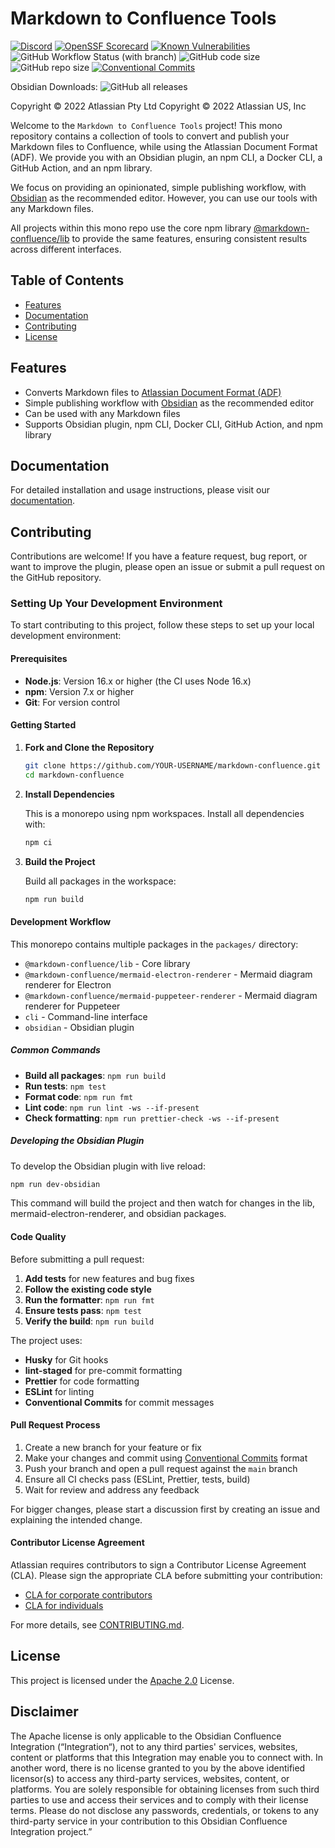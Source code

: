 # Markdown to Confluence Tools

[![Discord](https://img.shields.io/discord/1102841755646316576)](https://discord.gg/3ZVEc3S48x)
[![OpenSSF Scorecard](https://api.securityscorecards.dev/projects/github.com/humanrightsconnected/markdown-confluence/badge)](https://api.securityscorecards.dev/projects/github.com/humanrightsconnected/markdown-confluence)
[![Known Vulnerabilities](https://snyk.io/test/github/humanrightsconnected/markdown-confluence/badge.svg)](https://snyk.io/test/github/humanrightsconnected/markdown-confluence)
![GitHub Workflow Status (with branch)](https://img.shields.io/github/actions/workflow/status/humanrightsconnected/markdown-confluence/release-please.yml)
![GitHub code size](https://img.shields.io/github/languages/code-size/humanrightsconnected/markdown-confluence)
![GitHub repo size](https://img.shields.io/github/repo-size/humanrightsconnected/markdown-confluence)
[![Conventional Commits](https://img.shields.io/badge/Conventional%20Commits-1.0.0-%23FE5196?logo=conventionalcommits&logoColor=white)](https://conventionalcommits.org)

Obsidian Downloads: ![GitHub all releases](https://img.shields.io/github/downloads/markdown-confluence/obsidian-integration/total)

Copyright © 2022 Atlassian Pty Ltd
Copyright © 2022 Atlassian US, Inc  

Welcome to the `Markdown to Confluence Tools` project! This mono repository contains a collection of tools to convert and publish your Markdown files to Confluence, while using the Atlassian Document Format (ADF). We provide you with an Obsidian plugin, an npm CLI, a Docker CLI, a GitHub Action, and an npm library.

We focus on providing an opinionated, simple publishing workflow, with [Obsidian](https://obsidian.md/) as the recommended editor. However, you can use our tools with any Markdown files.

All projects within this mono repo use the core npm library [@markdown-confluence/lib](https://www.npmjs.com/package/@markdown-confluence/lib) to provide the same features, ensuring consistent results across different interfaces.

## Table of Contents

- [Features](#features)
- [Documentation](#documentation)
- [Contributing](#contributing)
- [License](#license)

## Features

- Converts Markdown files to [Atlassian Document Format (ADF)](https://developer.atlassian.com/cloud/jira/platform/apis/document/structure/)
- Simple publishing workflow with [Obsidian](https://obsidian.md/) as the recommended editor
- Can be used with any Markdown files
- Supports Obsidian plugin, npm CLI, Docker CLI, GitHub Action, and npm library

## Documentation

For detailed installation and usage instructions, please visit our [documentation](https://markdown-confluence.com/).

## Contributing

Contributions are welcome! If you have a feature request, bug report, or want to improve the plugin, please open an issue or submit a pull request on the GitHub repository.

### Setting Up Your Development Environment

To start contributing to this project, follow these steps to set up your local development environment:

#### Prerequisites

- **Node.js**: Version 16.x or higher (the CI uses Node 16.x)
- **npm**: Version 7.x or higher
- **Git**: For version control

#### Getting Started

1. **Fork and Clone the Repository**

   ```bash
   git clone https://github.com/YOUR-USERNAME/markdown-confluence.git
   cd markdown-confluence
   ```

2. **Install Dependencies**

   This is a monorepo using npm workspaces. Install all dependencies with:

   ```bash
   npm ci
   ```

3. **Build the Project**

   Build all packages in the workspace:

   ```bash
   npm run build
   ```

#### Development Workflow

This monorepo contains multiple packages in the `packages/` directory:

- `@markdown-confluence/lib` - Core library
- `@markdown-confluence/mermaid-electron-renderer` - Mermaid diagram renderer for Electron
- `@markdown-confluence/mermaid-puppeteer-renderer` - Mermaid diagram renderer for Puppeteer
- `cli` - Command-line interface
- `obsidian` - Obsidian plugin

##### Common Commands

- **Build all packages**: `npm run build`
- **Run tests**: `npm test`
- **Format code**: `npm run fmt`
- **Lint code**: `npm run lint -ws --if-present`
- **Check formatting**: `npm run prettier-check -ws --if-present`

##### Developing the Obsidian Plugin

To develop the Obsidian plugin with live reload:

```bash
npm run dev-obsidian
```

This command will build the project and then watch for changes in the lib, mermaid-electron-renderer, and obsidian packages.

#### Code Quality

Before submitting a pull request:

1. **Add tests** for new features and bug fixes
2. **Follow the existing code style**
3. **Run the formatter**: `npm run fmt`
4. **Ensure tests pass**: `npm test`
5. **Verify the build**: `npm run build`

The project uses:

- **Husky** for Git hooks
- **lint-staged** for pre-commit formatting
- **Prettier** for code formatting
- **ESLint** for linting
- **Conventional Commits** for commit messages

#### Pull Request Process

1. Create a new branch for your feature or fix
2. Make your changes and commit using [Conventional Commits](https://conventionalcommits.org) format
3. Push your branch and open a pull request against the `main` branch
4. Ensure all CI checks pass (ESLint, Prettier, tests, build)
5. Wait for review and address any feedback

For bigger changes, please start a discussion first by creating an issue and explaining the intended change.

#### Contributor License Agreement

Atlassian requires contributors to sign a Contributor License Agreement (CLA). Please sign the appropriate CLA before submitting your contribution:

- [CLA for corporate contributors](https://opensource.atlassian.com/corporate)
- [CLA for individuals](https://opensource.atlassian.com/individual)

For more details, see [CONTRIBUTING.md](CONTRIBUTING.md).

## License

This project is licensed under the [Apache 2.0](https://github.com/markdown-confluence/markdown-confluence/blob/main/LICENSE) License.

## Disclaimer

The Apache license is only applicable to the Obsidian Confluence Integration (“Integration“), not to any third parties' services, websites, content or platforms that this Integration may enable you to connect with.  In another word, there is no license granted to you by the above identified licensor(s) to access any third-party services, websites, content, or platforms.  You are solely responsible for obtaining licenses from such third parties to use and access their services and to comply with their license terms. Please do not disclose any passwords, credentials, or tokens to any third-party service in your contribution to this Obsidian Confluence Integration project.”
